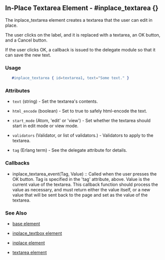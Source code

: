 
## In-Place Textarea Element - #inplace_textarea {}

  The inplace_textarea element creates a textarea that the user can edit in
  place.

  The user clicks on the label, and it is replaced with a textarea, an OK
  button, and a Cancel button. 

  If the user clicks OK, a callback is issued to the delegate module so that it
  can save the new text.

### Usage

```erlang
   #inplace_textarea { id=textarea1, text="Some text." }

```

### Attributes

   * `text` (string) - Set the textarea's contents.

   * `html_encode` (boolean) - Set to true to safely html-encode the text.

   * `start_mode` (Atom, 'edit' or 'view') - Set whether the textarea
      should start in edit mode or view mode.

   * `validators` (Validator, or list of validators.) - Validators to apply
      to the textarea.

   * `tag` (Erlang term) - See the delegate attribute for details.

### Callbacks

 *  inplace_textarea_event(Tag, Value) :: Called when the user presses the
      OK button. Tag is specified in the 'tag' attribute, above.  Value is the
      current value of the textarea. This callback function should process the
      value as necessary, and must return either the value itself, or a new value
      that will be sent back to the page and set as the value of the textarea.

### See Also 

 *  [base element](./element_base.md)

 *  [inplace_textbox element](./inplace_textbox.md)

 *  [inplace element](./inplace.md)

 *  [textarea element](./textarea.md)

 
